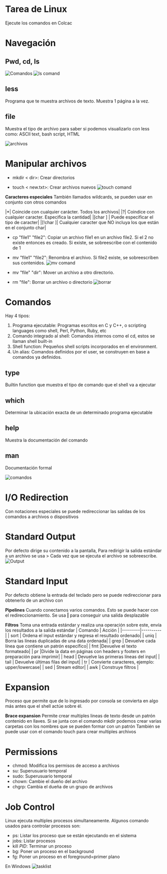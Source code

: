 # Tarea de Linux
Ejecute los comandos en Colcac
# Navegación
## Pwd, cd, ls
![Comandos](imgP/imag1.png)
![ls comand](imgP/ls.png)

## less
Programa que te muestra archivos de texto. Muestra 1 página a la vez. 

## file
Muestra el tipo de archivo para saber si podemos visualizarlo con less como: ASCII text, bash script, HTML

![archivos](imgP/archivos.png)

# Manipular archivos
* mkdir < dir>: Crear directorios

* touch < new.txt>: Crear archivos nuevos
![touch comand](imgP/touch.png)

**Caracteres especiales**
También llamados wildcards, se pueden usar en conjunto con otros comandos

|*| Coincide con cualquier carácter. Todos los archivos|
|?| Coindice con cualquier caracter. Especifica la cantidad|
|[char ] | Puede especificar el tipo de caracter|
|[!char ]| Cualquier caracter que NO incluya los que están en el conjunto char|

* cp "file1" "file2": Copiar un archivo file1 en un archivo file2. Si el 2 no existe entonces es creado. Si existe, se sobreescribe con el contenido de 1

* mv "file1" "file2": Renombra el archivo. Si file2 existe, se sobreescriben sus contenidos.
![mv comand](imgP/mv.png)
 
* mv "file" "dir": Mover un archivo a otro directorio. 

* rm "file": Borrar un archivo o directorio
![borrar](imgP/borrar_archivos.png)

# Comandos
Hay 4 tipos:
1. Programa ejecutable: Programas escritos en C y C++, o scripting languages como shell, Perl, Python, Ruby, etc
2. Comando integrado al shell: Comandos internos como el cd, estos se llaman shell built-in
3. Shell function: Pequeños shell scripts incorporados en el environment.
4. Un alias: Comandos definidos por el user, se construyen en base a comandos ya definidos. 

## type
Builtin function que muestra el tipo de comando que el shell va a ejecutar
## which
Determinar la ubicación exacta de un determinado programa ejecutable
## help
Muestra la documentación del comando
## man
Documentación formal

![comandos](imgP/info.png)

# I/O Redirection
Con notaciones especiales se puede redireccionar las salidas de los comandos a archivos o dispositivos 

# Standard Output
Por defecto dirige su contenido a la pantalla, Para redirigir la salida estándar a un archivo se usa > Cada vez que se ejecuta el archivo se sobreescribe.
![Output](imgP/standard-Output.png)

# Standard Input
Por defecto obtiene la entrada del teclado pero se puede redireccionar para obtenerlo de un archivo con

**Pipelines**
Cuando conectamos varios comandos. Esto se puede hacer con el redireccionamiento. Se usa **|** para conseguir una salida desplazable

**Filtros**
Toma una entrada estándar y realiza una operación sobre este, envía los resultados a la salida estándar
| Comando | Acción |
|---------|----------|
| sort    | Ordena el input estándar y regresa el resultado ordenado|
| uniq    | Borra las líneas duplicadas de una data ordenada|
| grep    | Devuelve cada línea que contiene un patrón específico|
| fmt     |Devuelve el texto formateado|
| pr      |Divide la data en páginas con headers y footers en preparación para imprimir|
| head | Devuelve las primeras líneas del input|
| tail | Devuelve últimas filas del input|
| tr | Convierte caracteres, ejemplo: upper/lowercase|
| sed | Stream editor|
| awk | Construye filtros |

# Expansion
Proceso que permite que de lo ingresado por consola se convierta en algo más antes que el shell actúe sobre él.

**Brace expansion**
Permite crear multiples lineas de texto desde un patrón contenido en llaves. 
Si se junta con el comando mkdir podemos crear varias carpetas con los nombres que se pueden formar con un patrón
También se puede usar con el comando touch para crear multiples archivos

# Permissions
- chmod: Modifica los permisos de acceso a archivos
- su: Superusuario temporal
- sudo: Superusuario temporal
- chown: Cambie el dueño del archivo
- chgrp: Cambia el dueña de un grupo de archivos

# Job Control
Linux ejecuta multiples procesos simultaneamente. Algunos comando usados para controlar procesos son:

- ps: Listar los proceso que se están ejecutando en el sistema
- jobs: Listar procesos
- kill *PID*: Terminar un proceso
- bg: Poner un proceso en el background
- fg: Poner un proceso en el foreground=primer plano

En Windows
![tasklist](imgP/tasklist.png)